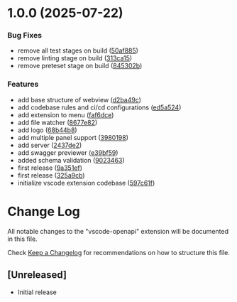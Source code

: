 # 1.0.0 (2025-07-22)


### Bug Fixes

* remove all test stages on build ([50af885](https://github.com/mumincelal/vscode-openapi/commit/50af885c9ed13940fbb3aa2c2a06db9759307ae9))
* remove linting stage on build ([313ca15](https://github.com/mumincelal/vscode-openapi/commit/313ca150dea17a557307febd7860f7ec7649d26f))
* remove preteset stage on build ([845302b](https://github.com/mumincelal/vscode-openapi/commit/845302bd08ea60b48358a96383757d2a81020b14))


### Features

* add base structure of webview ([d2ba49c](https://github.com/mumincelal/vscode-openapi/commit/d2ba49c668490575c86328b083a1b383f3e8ea67))
* add codebase rules and ci/cd configurations ([ed5a524](https://github.com/mumincelal/vscode-openapi/commit/ed5a524e63392ffc16067caf8d7d0813ddf59f7b))
* add extension to menu ([faf6dce](https://github.com/mumincelal/vscode-openapi/commit/faf6dce43a20ba34731059204c09dce45a463dcd))
* add file watcher ([8677e82](https://github.com/mumincelal/vscode-openapi/commit/8677e826dfbb93aff915684f8ed0981b483bcf6b))
* add logo ([68b44b8](https://github.com/mumincelal/vscode-openapi/commit/68b44b8a9cbf11d9fde35348d103ef4b27250949))
* add multiple panel support ([3980198](https://github.com/mumincelal/vscode-openapi/commit/3980198fa4effa0dd38a31f640a49b16ea848cc1))
* add server ([2437de2](https://github.com/mumincelal/vscode-openapi/commit/2437de2850adc438a8f9a1e9538e2af883475d8c))
* add swagger previewer ([e39bf59](https://github.com/mumincelal/vscode-openapi/commit/e39bf59a64ddd5bc484554b5486081de3a08a18c))
* added schema validation ([9023463](https://github.com/mumincelal/vscode-openapi/commit/90234631ce28045f37105b0ccf727dc7e25dadae))
* first release ([9a351ef](https://github.com/mumincelal/vscode-openapi/commit/9a351ef705edc0c0a0f2f9e0c1487bb6478199ef))
* first release ([325a9cb](https://github.com/mumincelal/vscode-openapi/commit/325a9cb1915640a88c78997df042686f78021c87))
* initialize vscode extension codebase ([597c61f](https://github.com/mumincelal/vscode-openapi/commit/597c61fb2feaf16725d1422d9e2c2ac1451d335d))

# Change Log

All notable changes to the "vscode-openapi" extension will be documented in this file.

Check [Keep a Changelog](http://keepachangelog.com/) for recommendations on how to structure this file.

## [Unreleased]

- Initial release
